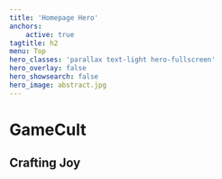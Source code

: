 ```yaml
---
title: 'Homepage Hero'
anchors:
    active: true
tagtitle: h2
menu: Top
hero_classes: 'parallax text-light hero-fullscreen'
hero_overlay: false
hero_showsearch: false
hero_image: abstract.jpg
---
```


# GameCult
## Crafting Joy





